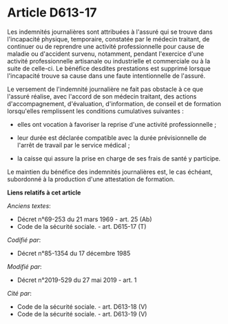 # Article D613-17

Les indemnités journalières sont attribuées à l'assuré qui se trouve dans l'incapacité physique, temporaire, constatée par le
médecin traitant, de continuer ou de reprendre une activité professionnelle pour cause de maladie ou d'accident survenu,
notamment, pendant l'exercice d'une activité professionnelle artisanale ou industrielle et commerciale ou à la suite de
celle-ci. Le bénéfice desdites prestations est supprimé lorsque l'incapacité trouve sa cause dans une faute intentionnelle de
l'assuré.

Le versement de l'indemnité journalière ne fait pas obstacle à ce que l'assuré réalise, avec l'accord de son médecin
traitant, des actions d'accompagnement, d'évaluation, d'information, de conseil et de formation lorsqu'elles remplissent les
conditions cumulatives suivantes :

- elles ont vocation à favoriser la reprise d'une activité professionnelle ;

- leur durée est déclarée compatible avec la durée prévisionnelle de l'arrêt de travail par le service médical ;

- la caisse qui assure la prise en charge de ses frais de santé y participe.

Le maintien du bénéfice des indemnités journalières est, le cas échéant, subordonné à la production d'une attestation de
formation.

**Liens relatifs à cet article**

_Anciens textes_:

  - Décret n°69-253 du 21 mars 1969 - art. 25 (Ab)
  - Code de la sécurité sociale. - art. D615-17 (T)

_Codifié par_:

  - Décret n°85-1354 du 17 décembre 1985

_Modifié par_:

  - Décret n°2019-529 du 27 mai 2019 - art. 1

_Cité par_:

  - Code de la sécurité sociale. - art. D613-18 (V)
  - Code de la sécurité sociale. - art. D613-19 (V)
